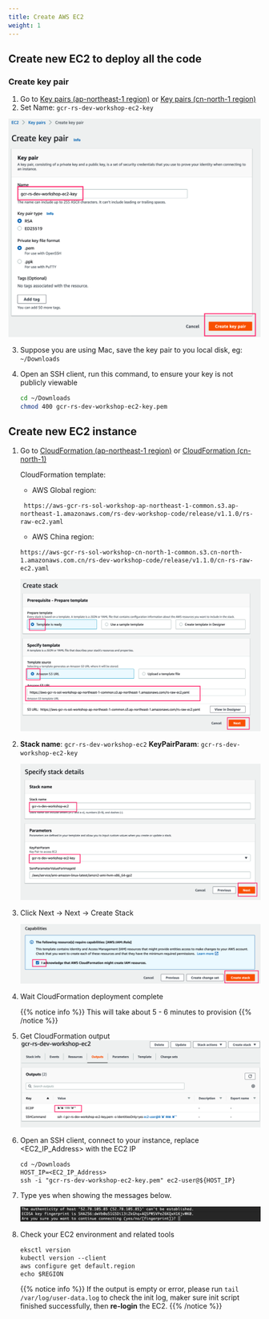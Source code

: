 ```yaml
---
title: Create AWS EC2
weight: 1
---
```


## Create new EC2 to deploy all the code

### Create key pair

1. Go to [Key pairs (ap-northeast-1 region)](https://ap-northeast-1.console.aws.amazon.com/ec2/v2/home?region=ap-northeast-1#CreateKeyPair:) or [Key pairs (cn-north-1 region)](https://console.amazonaws.cn/ec2/v2/home?region=cn-north-1#CreateKeyPair:)
2. Set Name: `gcr-rs-dev-workshop-ec2-key` 

  ![Create key pair](/images/ec2-key-pair-name.png)
   
3. Suppose you are using Mac, save the key pair to you local disk, eg: `~/Downloads`

4. Open an SSH client, run this command, to ensure your key is not publicly viewable

   ```sh
   cd ~/Downloads
   chmod 400 gcr-rs-dev-workshop-ec2-key.pem
   ```

## Create new EC2 instance

1. Go to [CloudFormation (ap-northeast-1 region)](https://console.aws.amazon.com/cloudformation/home?region=ap-northeast-1#/stacks/new?stackName=gcr-rs-dev-workshop-ec2&templateURL=https://aws-gcr-rs-sol-workshop-ap-northeast-1-common.s3.ap-northeast-1.amazonaws.com/rs-dev-workshop-code/release/v1.0.0/rs-raw-ec2.yaml
) or [CloudFormation (cn-north-1)](https://console.amazonaws.cn/cloudformation/home?region=cn-north-1#/stacks/create/template?region=cn-north-1&stackName=gcr-rs-dev-workshop-ec2&templateURL=https://aws-gcr-rs-sol-workshop-cn-north-1-common.s3.cn-north-1.amazonaws.com.cn/rs-dev-workshop-code/release/v1.0.0/cn-rs-raw-ec2.yaml)

   CloudFormation template:
   - AWS Global region:
   ```   
    https://aws-gcr-rs-sol-workshop-ap-northeast-1-common.s3.ap-northeast-1.amazonaws.com/rs-dev-workshop-code/release/v1.1.0/rs-raw-ec2.yaml
   ```
   - AWS China region:
    
    ``` 
    https://aws-gcr-rs-sol-workshop-cn-north-1-common.s3.cn-north-1.amazonaws.com.cn/rs-dev-workshop-code/release/v1.1.0/cn-rs-raw-ec2.yaml
    ```

   ![EC2 CloudFormation ](/images/ec2-cf-s3url.png)

3. **Stack name**: `gcr-rs-dev-workshop-ec2`
   **KeyPairParam**: `gcr-rs-dev-workshop-ec2-key`
   
   ![EC2 CloudFormation Stack ](/images/ec2-cf-stackname.png)

4. Click Next -> Next -> Create Stack
  
   ![EC2 CloudFormation Create ](/images/ec2-cf-create.png)

5. Wait CloudFormation deployment complete
   
   {{% notice info %}}
   This will take about 5 - 6 minutes to provision
   {{% /notice %}}

6. Get CloudFormation output
   ![EC2 CloudFormation Output ](/images/ec2-cf-output.png)

7. Open an SSH client, connect to your instance, replace <EC2_IP_Address> with the EC2 IP

   ```shell
   cd ~/Downloads
   HOST_IP=<EC2_IP_Address>
   ssh -i "gcr-rs-dev-workshop-ec2-key.pem" ec2-user@${HOST_IP}
   ```

7. Type yes when showing the messages below.

   ![Connect-to-ec2](/images/connect-to-ec2.png)

8. Check your EC2 environment and related tools

   ```shell
   eksctl version
   kubectl version --client
   aws configure get default.region
   echo $REGION
   ```

   {{% notice info %}}
   If the output is empty or error, please run `tail /var/log/user-data.log` to check the init log, maker sure init script finished successfully,
   then **re-login** the EC2.
   {{% /notice %}}

